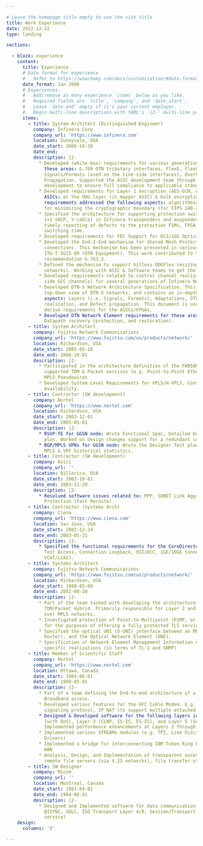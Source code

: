 ```yaml
---

# Leave the homepage title empty to use the site title
title: Work Experience
date: 2022-12-22
type: landing

sections:  

  - block: experience
    content:
      title: Experience
      # Date format for experience
      #   Refer to https://wowchemy.com/docs/customization/#date-format
      date_format: Jan 2006
      # Experiences.
      #   Add/remove as many experience `items` below as you like.
      #   Required fields are `title`, `company`, and `date_start`.
      #   Leave `date_end` empty if it's your current employer.
      #   Begin multi-line descriptions with YAML's `|2-` multi-line prefix.
      items:
        - title: System Architect (Distinguished Engineer)
          company: Infinera Corp
          company_url: 'https://www.infinera.com'
          location: Sunnyvale, USA
          date_start: 2006-10-30
          date_end: 
          description: |2-
            * Developed (white-box) requirements for various generations of Infinera ASICs in
              these areas: G.709 OTN tributary interfaces, FlexE, FlexO, Infinera Proprietary
              Signals/Formats (used on the line-side interfaces), Overhead processing, Alarm
              Propagation. Supported the ASIC development team through all stages of
              development to ensure full compliance to applicable standards.
            * Developed requirements for Layer 1 encryption (AES-GCM, AES-CTR modes) in INFN
              ASICs: at the ODU layer (in mapper ASIC) & bulk encryption (DSP ASIC). These
              requirements addressed the following aspects: algorithmic compliance, support
              for minimizing the cryptographic boundary (for FIPS 140-2 validation).
            * Specified the architecture for supporting protection switching schemes (e.g.,
              1+1 SNCP, Y-cable) in Infinera transponders and muxponders. This involved the
              timely reporting of defects to the protection FSMs, FPGA assist to minimize the
              switching time.
            * Developed requirements for FEC Support for OC3/1GE Optical Supervisory Channels
            * Developed the End-2-End mechanism for Shared Mesh Protection (SMP) for ODU
              connections. This mechanism has been presented in various contributions to
              ITU-T SG15 Q9 (OTN Equipment). This work contributed to the ITU-T
              recommendation G.783.3.
            * Defined the mechanism to support hitless ODUFlex resizing (specific to DTN-X
              networks). Working with ASIC & Software teams to get the mechanism implemented.
            * Developed requirements related to control channel realization (e.g. trib & line
              side GCC channels) for several generations of Infinera Network Elements.
            * Developed DTN-X Network Architecture Specification. This specification takes a
              top-down view of DTN-X networks, and contains an in-depth coverage of these
              aspects: Layers (i.e. Signals, Formats), Adaptations, OTN atomic function
              realization, and Defect propagation. This document is used as the basis to
              derive requirements for the ASICs/FPGAs.
            * Developed DTN Network Element requirements for these areas: GMPLS, L1VPN,
              Datapath recovery (protection, and restoration).
        - title: System Architect
          company: Fujitsu Network Communications
          company_url: 'https://www.fujitsu.com/us/products/network/'
          location: Richardson, USA
          date_start: 2005-05-10
          date_end: 2006-10-01
          description: |2-
            * Participated in the architecture definition of the FW9500 hybrid platform that
              supported TDM & Packet services (e.g. Point-to-Point Ethernet, VPLS) based on
              MPLS Pseudowires
            * Developed System Level Requirements for VPLS/H-VPLS, Control Plane High-
              Availability.
        - title: Contractor (SW development)
          company: Nortel
          company_url: 'https://www.nortel.com'
          location: Richardson, USA
          date_start: 2003-12-01
          date_end: 2005-05-01
          description: |2-
            * RSVP-TE for GGSN node: Wrote Functional Spec, Detailed Design & Designer Test
              plan. Worked on design changes support for a redundant control processor.
            * BGP/MPLS VPNs for GGSN node: Wrote the Designer Test plan, Added support for
              MPLS & VRF historical statistics.
        - title: Contractor (SW development)
          company: Avici
          company_url: ''
          location: Billerica, USA
          date_start: 2003-10-01
          date_end: 2003-11-20
          description: |2-
            * Resolved software issues related to: PPP, SONET Link Aggregation, MPLS LSP
              Protection (Fast Reroute).
        - title: Contractor (Systems Arch)
          company: Ciena
          company_url: 'https://www.ciena.com'
          location: San Jose, USA
          date_start: 2002-12-24
          date_end: 2003-05-31
          description: |2-
            * Specified the functional requirements for the CoreDirector features: Connection
              Test Access, Connection Loopback, OSI/DCC, 1GE/10GE tunneling with SONET/SDH
              VCAT/LCAS).
        - title: Systems Architect
          company: Fujitsu Network Communications
          company_url: 'https://www.fujitsu.com/us/products/network/'
          location: Richardson, USA
          date_start: 1998-05-08
          date_end: 2002-08-28
          description: |2-
            * Part of the team tasked with developing the architecture for the first
              TDM/Packet Hybrid. Primarily responsible for Layer 2 and Layer 3 VPN support
              over MPLS networks.
            * Investigated protection of Point-to-Multipoint (P2MP, or multicast) MPLS LSPs,
              for the purposes of offering a fully protected TLS service.
            * Specified the optical UNI (O-UNI) interface between an MPLS LER (Label Edge
              Router), and the Optical Network Element (ONE).
            * Specification of Network Element Management Information models, and protocol
              specific realizations (in terms of TL-1 and SNMP)
        - title: Member of Scientific Staff
          company: Nortel
          company_url: 'https://www.nortel.com'
          location: Ottawa, Canada
          date_start: 1984-06-01
          date_end: 1998-05-01
          description: |2-
            * Part of a team defining the End-to-end architecture of a system offering
              Broadband access.
            * Developed various features for the HFC Cable Modem. E.g. Lightweight ATM
              signaling protocol, IP NAT (to support multiple attached PCs), Software Upgrade
            * Designed & Developed software for the following layers in the OSI Stack: LAPD
              (with QoS), Layer 3 (CLNP, IS-IS, ES-IS), and Layer 5 (Session Layer).
              Implemented performance enhancements at Layers 2 through 4 of the OSI stack
            * Implemented various STREAMs modules (e.g. TPI, Line Discipline Module, Serial
              Drivers)
            * Implemented a bridge for interconnecting IBM Token Ring LANs via a Frame Relay
              WAN
            * Analysis, Design, and Implementation of transparent access to (XMS based)
              remote file servers (via X.25 networks), file transfer utilities.
        - title: SW Designer
          company: Micom
          company_url: ''
          location: Montreal, Canada
          date_start: 1981-04-01
          date_end: 1984-06-01
          description: |2-
            * Designed and Implemented software for data communication protocols (e.g.
              BISYNC, SDLC, ISO Transport Layer 4/0, Session/Transport layers for Teletext
              service)
    design:
      columns: '2'

---
```

